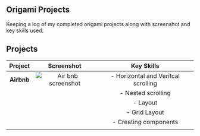 ## Origami Projects
 
Keeping a log of my completed origami projects along with screenshot and key skills used: 


## Projects

|    Project        |       Screenshot        |         Key Skills                    |       
|:-----------------:|:-----------------------:|:-------------------------------------:|
|  **Airbnb**       | ![Air bnb screenshot](https://user-images.githubusercontent.com/77584099/119475813-60d69200-bd45-11eb-8eef-522d5d0f6ab8.png)|  - Horizontal and Veritcal scrolling  |
|                   |                         |  - Nested scrolling                   |
|                   |                         |  - Layout                             |
|                   |                         |  - Grid Layout                        |
|                   |                         |  - Creating components                |
|                   |                         |                                       |
